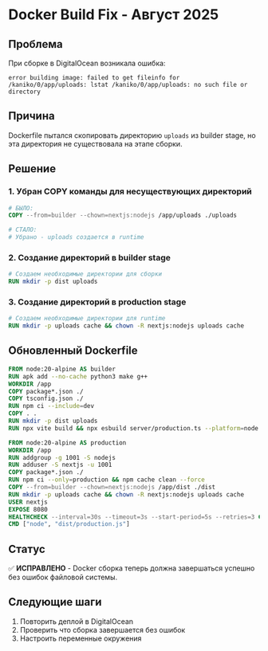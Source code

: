 # Docker Build Fix - Август 2025

## Проблема
При сборке в DigitalOcean возникала ошибка:
```
error building image: failed to get fileinfo for /kaniko/0/app/uploads: lstat /kaniko/0/app/uploads: no such file or directory
```

## Причина
Dockerfile пытался скопировать директорию `uploads` из builder stage, но эта директория не существовала на этапе сборки.

## Решение

### 1. Убран COPY команды для несуществующих директорий
```dockerfile
# БЫЛО:
COPY --from=builder --chown=nextjs:nodejs /app/uploads ./uploads

# СТАЛО:
# Убрано - uploads создается в runtime
```

### 2. Создание директорий в builder stage
```dockerfile
# Создаем необходимые директории для сборки
RUN mkdir -p dist uploads
```

### 3. Создание директорий в production stage
```dockerfile
# Создаем необходимые директории для runtime
RUN mkdir -p uploads cache && chown -R nextjs:nodejs uploads cache
```

## Обновленный Dockerfile

```dockerfile
FROM node:20-alpine AS builder
RUN apk add --no-cache python3 make g++
WORKDIR /app
COPY package*.json ./
COPY tsconfig.json ./
RUN npm ci --include=dev
COPY . .
RUN mkdir -p dist uploads
RUN npx vite build && npx esbuild server/production.ts --platform=node --packages=external --bundle --format=esm --outfile=dist/production.js

FROM node:20-alpine AS production
WORKDIR /app
RUN addgroup -g 1001 -S nodejs
RUN adduser -S nextjs -u 1001
COPY package*.json ./
RUN npm ci --only=production && npm cache clean --force
COPY --from=builder --chown=nextjs:nodejs /app/dist ./dist
RUN mkdir -p uploads cache && chown -R nextjs:nodejs uploads cache
USER nextjs
EXPOSE 8080
HEALTHCHECK --interval=30s --timeout=3s --start-period=5s --retries=3 CMD node -e "require('http').get('http://localhost:8080/health', (res) => { process.exit(res.statusCode === 200 ? 0 : 1) })"
CMD ["node", "dist/production.js"]
```

## Статус
✅ **ИСПРАВЛЕНО** - Docker сборка теперь должна завершаться успешно без ошибок файловой системы.

## Следующие шаги
1. Повторить деплой в DigitalOcean
2. Проверить что сборка завершается без ошибок
3. Настроить переменные окружения